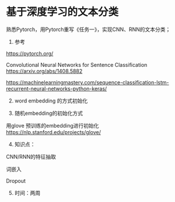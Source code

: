 # 基于深度学习的文本分类

熟悉Pytorch，用Pytorch重写《任务一》，实现CNN、RNN的文本分类；

1. 参考

https://pytorch.org/

Convolutional Neural Networks for Sentence Classification <https://arxiv.org/abs/1408.5882>

https://machinelearningmastery.com/sequence-classification-lstm-recurrent-neural-networks-python-keras/

2. word embedding 的方式初始化

3. 随机embedding的初始化方式

用glove 预训练的embedding进行初始化 https://nlp.stanford.edu/projects/glove/

4. 知识点：

CNN/RNN的特征抽取

词嵌入

Dropout

5. 时间：两周
